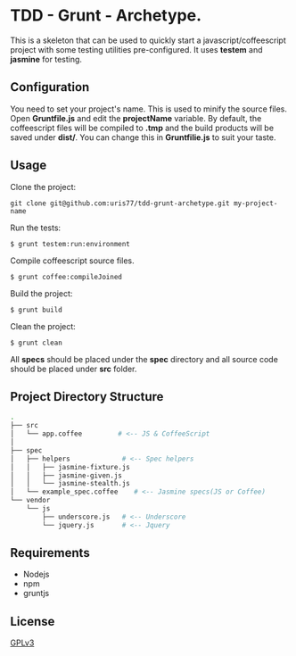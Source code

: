 # TDD - Grunt - Archetype.
This is a skeleton that can be used to quickly start a javascript/coffeescript project with some testing utilities
pre-configured. It uses __testem__ and __jasmine__ for testing.

## Configuration
You need to set your project's name. This is used to minify the source files. Open __Gruntfile.js__ and edit the
__projectName__ variable. By default, the coffeescript files will be compiled to __.tmp__ and the build products
will be saved under __dist/__. You can change this in __Gruntfilie.js__ to suit your taste.

## Usage
Clone the project:
```
git clone git@github.com:uris77/tdd-grunt-archetype.git my-project-name
```
Run the tests:
```
$ grunt testem:run:environment
```
Compile coffeescript source files.
```
$ grunt coffee:compileJoined
```
Build the project:
```
$ grunt build
```
Clean the project:
```
$ grunt clean
```

All __specs__ should be placed under the __spec__ directory and all source code should be placed under __src__ folder.

## Project Directory Structure
``` bash
.
├── src
│   └── app.coffee         # <-- JS & CoffeeScript
│
├── spec
│   ├── helpers             # <-- Spec helpers
│   │   ├── jasmine-fixture.js
│   │   ├── jasmine-given.js
│   │   └── jasmine-stealth.js
│   └── example_spec.coffee    # <-- Jasmine specs(JS or Coffee)
└── vendor
    └── js
        ├── underscore.js   # <-- Underscore
        └── jquery.js       # <-- Jquery

```


## Requirements
* Nodejs
* npm
* gruntjs

## License
[GPLv3](http://www.gnu.org/licenses/gpl-3.0.html)